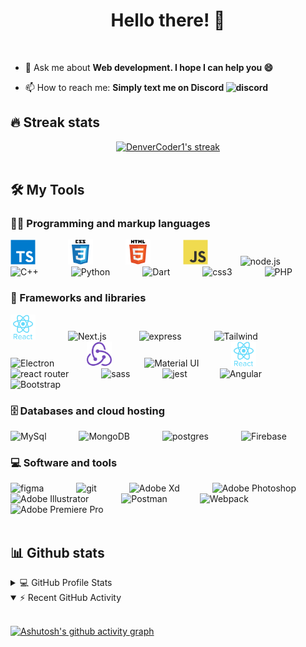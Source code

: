 


<div align="center">
  <h1>Hello there! 👋</h1>
<br/>

</div>



- 💬 Ask me about <b>Web development. I hope I can help you 😄 </b>

- 📫 How to reach me: <b>Simply text me on <a  href="https://discord.com/users/520676533279522817"  target="_blank"  style="margin-right:3rem; margin-top:6rem; text-decoration:none;">
Discord <img src="https://psi.5v.pl/images/discord.png" alt="discord"  width="25"  height="25"/>
</a></b>


## 🔥 Streak stats

<!-- GitHub Readme Streak Stats - https://github.com/DenverCoder1/github-readme-streak-stats -->
<p align="center">
  <a href="https://github.com/DenverCoder1/github-readme-streak-stats">
    <img title="🔥 Get streak stats for your profile at git.io/streak-stats" alt="DenverCoder1's streak" src="https://streak-stats.demolab.com/?user=LordPrinz&theme=monokai-metallian&hide_border=true"/>
  </a>

<br>
<br>
  
## 🛠️ My Tools

### 👨‍💻 Programming and markup languages

<a  href="https://www.typescriptlang.org/"  target="_blank"  style="margin-right:3rem; margin-top:3rem; text-decoration:none;">
<img  src="https://raw.githubusercontent.com/devicons/devicon/master/icons/typescript/typescript-original.svg"  alt="typescript"  width="40"  height="40"  />
</a> 

<a  href="https://www.w3schools.com/css/"  target="_blank"  style="margin-right:3rem; text-decoration:none; margin-top:3rem;">
<img  src="https://raw.githubusercontent.com/devicons/devicon/master/icons/css3/css3-original-wordmark.svg"  alt="css3"  width="40"  height="40"  />
</a>
<a  href="https://www.w3.org/html/"  target="_blank"  style="margin-right:3rem; text-decoration:none; margin-top:3rem;">
<img  src="https://raw.githubusercontent.com/devicons/devicon/master/icons/html5/html5-original-wordmark.svg"  alt="html5"  width="40"  height="40"  />
</a>
<a  href="https://developer.mozilla.org/en-US/docs/Web/JavaScript"  target="_blank"  style="margin-right:3rem; text-decoration:none; margin-top:3rem;">
<img  src="https://raw.githubusercontent.com/devicons/devicon/master/icons/javascript/javascript-original.svg"  alt="javascript"  width="40"  height="40"  />
</a>

<a  href="https://nodejs.org/en/"  target="_blank"  style="margin-right:3rem; text-decoration:none;">
<img  src="https://seeklogo.com/images/N/nodejs-logo-FBE122E377-seeklogo.com.png"  alt="node.js"  width="40"  height="40"  />
</a>

<a  href="https://isocpp.org/"  target="_blank"  style="margin-right:3rem; margin-top:3rem; text-decoration:none;">
<img  src="https://upload.wikimedia.org/wikipedia/commons/thumb/1/18/ISO_C%2B%2B_Logo.svg/213px-ISO_C%2B%2B_Logo.svg.png"  alt="C++"  width="40"  height="40"  />
</a>

<a  href="https://www.python.org/"  target="_blank"  style="margin-right:3rem; margin-top:3rem; text-decoration:none;">
<img  src="https://upload.wikimedia.org/wikipedia/commons/thumb/c/c3/Python-logo-notext.svg/2048px-Python-logo-notext.svg.png"  alt="Python"  width="40"  height="40"  />
</a>

<a  href="https://dart.dev/"  target="_blank"  style="margin-right:3rem; margin-top:3rem; text-decoration:none;">
<img  src="https://dartpad.dev/pictures/logo_dart.png"  alt="Dart"  width="40"  height="40"  />
</a>

<a  href="https://simple.wikipedia.org/wiki/C_%28programming_language%29"  target="_blank"  style="margin-right:3rem; text-decoration:none; margin-top:3rem;">
<img  src="https://upload.wikimedia.org/wikipedia/commons/thumb/1/18/C_Programming_Language.svg/1200px-C_Programming_Language.svg.png"  alt="css3"  width="40"  height="40"  />
</a>

<a  href="https://www.php.net/"  target="_blank"  style="margin-right:3rem; margin-top:3rem; text-decoration:none;">
<img  src="https://upload.wikimedia.org/wikipedia/commons/thumb/3/31/Webysther_20160423_-_Elephpant.svg/200px-Webysther_20160423_-_Elephpant.svg.png"  alt="PHP"  width="55"  height="35"  />
</a>


### 🧰 Frameworks and libraries

<a  href="https://reactjs.org/"  target="_blank"  style="margin-right:3rem; margin-top:3rem; text-decoration:none;">
<img  src="https://raw.githubusercontent.com/devicons/devicon/master/icons/react/react-original-wordmark.svg"  alt="react"  width="40"  height="40"  />
</a>

<a  href="https://nextjs.org/"  target="_blank"  style="margin-right:3rem; margin-top:3rem; text-decoration:none;">
<img  src="https://seeklogo.com/images/N/next-js-logo-8FCFF51DD2-seeklogo.com.png"  alt="Next.js"  width="40"  height="40"  />
</a>

<a  href="https://expressjs.com/"  target="_blank"  style="margin-right:3rem; margin-top:3rem; text-decoration:none;">
<img  src="https://upload.wikimedia.org/wikipedia/commons/6/64/Expressjs.png" alt="express"  width="120"  height="40"  />
</a> 

<a  href="https://tailwindcss.com/"  target="_blank"  style="margin-right:3rem; text-decoration:none;">
<img  src="https://github.com/tailwindlabs.png"  alt="Tailwind"  width="40"  height="40"  />
</a>

<a  href="https://www.electronjs.org/"  target="_blank"  style="margin-right:3rem; margin-top:3rem; text-decoration:none;">
<img  src="https://upload.wikimedia.org/wikipedia/commons/thumb/9/91/Electron_Software_Framework_Logo.svg/1024px-Electron_Software_Framework_Logo.svg.png"  alt="Electron"  width="40"  height="40"  />
</a>

<a  href="https://redux.js.org"  target="_blank"  style="margin-right:3rem; margin-top:3rem; text-decoration:none;">
<img  src="https://raw.githubusercontent.com/devicons/devicon/master/icons/redux/redux-original.svg"  alt="redux"  width="40"  height="40"  />
</a>


<a  href="https://material-ui.com/"  target="_blank"  style="margin-right:3rem; margin-top:3rem; text-decoration:none;">
<img  src="https://mui.com/static/logo.png"  alt="Material UI"  width="40"  height="40"  />
</a>
<a  href="https://reactnative.dev/"  target="_blank"  style="margin-right:3rem; margin-top:3rem; text-decoration:none;">
<img  src="https://raw.githubusercontent.com/devicons/devicon/master/icons/react/react-original-wordmark.svg"  alt="React Native"  width="40"  height="40"  />
</a>

<a  href="https://reactrouter.com/"  target="_blank"  style="margin-right:3rem; margin-top:3rem; text-decoration:none;">
<img  src="https://iconape.com/wp-content/png_logo_vector/react-router.png"  alt="react router"  width="40"  height="40"  />
</a>

<a  href="https://sass-lang.com/"  target="_blank"  style="margin-right:3rem; text-decoration:none;">
<img  src="https://upload.wikimedia.org/wikipedia/commons/thumb/9/96/Sass_Logo_Color.svg/1280px-Sass_Logo_Color.svg.png"  alt="sass"  width="40"  height="40"  />
</a>


<a  href="https://jestjs.io"  target="_blank"  style="margin-right:3rem; margin-top:3rem; text-decoration:none;">
<img  src="https://cdn.freebiesupply.com/logos/large/2x/jest-logo-png-transparent.png"  alt="jest"  width="40"  height="40"  />
</a>

<a  href="https://angular.io/"  target="_blank"  style="margin-right:3rem; margin-top:3rem; text-decoration:none;">
<img  src="https://upload.wikimedia.org/wikipedia/commons/thumb/c/cf/Angular_full_color_logo.svg/800px-Angular_full_color_logo.svg.png"  alt="Angular"  width="40"  height="40"  />
</a>

<a  href="https://getbootstrap.com/"  target="_blank"  style="margin-right:3rem; margin-top:3rem; text-decoration:none;">
<img  src="https://upload.wikimedia.org/wikipedia/commons/thumb/b/b2/Bootstrap_logo.svg/2560px-Bootstrap_logo.svg.png"  alt="Bootstrap"  width="40"  height="40"  />
</a>



### 🗄️ Databases and cloud hosting

<a  href="https://www.mysql.com/"  target="_blank"  style="margin-right:3rem; margin-top:3rem; text-decoration:none;">
<img  src="https://download.logo.wine/logo/MySQL/MySQL-Logo.wine.png"  alt="MySql"  width="55"  height="35"  />
</a>

<a  href="https://www.mongodb.com/"  target="_blank"  style="margin-right:3rem; margin-top:3rem; text-decoration:none;">
<img  src="https://www.svgrepo.com/show/331488/mongodb.svg"  alt="MongoDB"  width="40"  height="40"  />
</a>

 <a  href="https://www.postgresql.org/"  target="_blank"  style="margin-right:3rem; margin-top:3rem; text-decoration:none;">
  <img  src="https://www.postgresql.org/media/img/about/press/elephant.png"  alt="postgres"  width="40"  height="40"  />
</a>

<a  href="https://firebase.google.com/"  target="_blank"  style="margin-right:3rem; margin-top:3rem; text-decoration:none;">
<img  src="https://www.gstatic.com/devrel-devsite/prod/v4b49895941ba1dd2df68fee10a0f3d4e3a71c73f4e3e8932eba1481cb318e8c2/firebase/images/touchicon-180.png"  alt="Firebase"  width="40"  height="40"  />
</a>

### 💻 Software and tools

<a  href="https://www.figma.com/"  target="_blank"  style="margin-right:3rem; margin-top:3rem; text-decoration:none;">
<img  src="https://www.vectorlogo.zone/logos/figma/figma-icon.svg"  alt="figma"  width="40"  height="40"  />
</a>

<a  href="https://git-scm.com/"  target="_blank"  style="margin-right:3rem; text-decoration:none;">
<img  src="https://www.vectorlogo.zone/logos/git-scm/git-scm-icon.svg"  alt="git"  width="40"  height="40"  />
</a>


<a  href="https://www.adobe.com/pl/products/xd.html"  target="_blank"  style="margin-right:3rem; text-decoration:none;">
<img  src="https://upload.wikimedia.org/wikipedia/commons/thumb/c/c2/Adobe_XD_CC_icon.svg/2101px-Adobe_XD_CC_icon.svg.png"  alt="Adobe Xd"  width="40"  height="40"  />
</a>

<a  href="https://www.adobe.com/pl/products/photoshop.html"  target="_blank"  style="margin-right:3rem; text-decoration:none;">
<img  src="https://upload.wikimedia.org/wikipedia/commons/thumb/a/af/Adobe_Photoshop_CC_icon.svg/1051px-Adobe_Photoshop_CC_icon.svg.png"  alt="Adobe Photoshop"  width="40"  height="40"  />
</a>
<a  href="https://www.adobe.com/pl/products/illustrator.html"  target="_blank"  style="margin-right:3rem; text-decoration:none;">
<img  src="https://upload.wikimedia.org/wikipedia/commons/thumb/f/fb/Adobe_Illustrator_CC_icon.svg/2101px-Adobe_Illustrator_CC_icon.svg.png"  alt="Adobe Illustrator"  width="40"  height="40"  />
</a>

<a  href="https://www.postman.com/"  target="_blank"  style="margin-right:3rem; margin-top:3rem; text-decoration:none;">
<img  src="https://res.cloudinary.com/postman/image/upload/t_team_logo/v1/team/2893aede23f01bfcbd2319326bc96a6ed0524eba759745ed6d73405a3a8b67a8"  alt="Postman"  width="40"  height="40"  />
</a>


<a  href="https://webpack.js.org/"  target="_blank"  style="margin-right:3rem; margin-top:3rem; text-decoration:none;">
<img  src="https://raw.githubusercontent.com/webpack/media/master/logo/icon-square-big.png"  alt="Webpack"  width="40"  height="40"  />
</a>

<a  href="https://www.adobe.com/pl/products/premiere.html"  target="_blank"  style="margin-right:3rem; margin-top:3rem; text-decoration:none;">
<img  src="https://upload.wikimedia.org/wikipedia/commons/thumb/f/f2/Adobe_Premiere_Pro_Logo.svg/512px-Adobe_Premiere_Pro_Logo.svg.png"  alt="Adobe Premiere Pro"  width="40"  height="40"  />
</a>

<br>
<br>


## 📊 Github stats

<details>
<br/>
<summary>💻 GitHub Profile Stats</summary>

[![Github stats](https://github-readme-stats.vercel.app/api?username=LordPrinz&theme=radical)](https://github-readme-stats.vercel.app/api?username=LordPrinz&theme=radical)

[![Github stats](https://github-readme-stats.vercel.app/api/top-langs/?username=LordPrinz&layout=compact&theme=radical)](https://github-readme-stats.vercel.app/api/top-langs/?username=LordPrinz&layout=compact&theme=radical)
</details>

</details>

<details open>
<br/>

<summary>⚡ Recent GitHub Activity</summary>

[![Ashutosh's github activity graph](https://activity-graph.herokuapp.com/graph?username=LordPrinz&bg_color=1f222e&color=f8d866&line=f85d7f&point=ffffff&area=true&hide_border=true)](https://github.com/ashutosh00710/github-readme-activity-graph)

</details>
